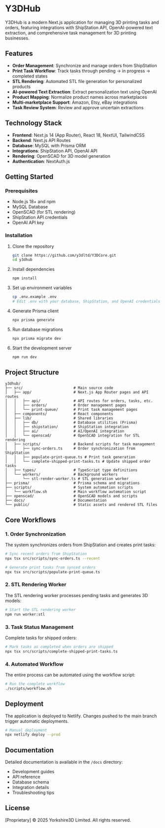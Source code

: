 # Y3DHub

Y3DHub is a modern Next.js application for managing 3D printing tasks and orders, featuring integrations with ShipStation API, OpenAI-powered text extraction, and comprehensive task management for 3D printing businesses.

## Features

- **Order Management**: Synchronize and manage orders from ShipStation
- **Print Task Workflow**: Track tasks through pending → in progress → completed states
- **STL Rendering**: Automated STL file generation for personalized products
- **AI-powered Text Extraction**: Extract personalization text using OpenAI
- **Product Mapping**: Normalize product names across marketplaces
- **Multi-marketplace Support**: Amazon, Etsy, eBay integrations
- **Task Review System**: Review and approve uncertain extractions

## Technology Stack

- **Frontend**: Next.js 14 (App Router), React 18, NextUI, TailwindCSS
- **Backend**: Next.js API Routes
- **Database**: MySQL with Prisma ORM
- **Integrations**: ShipStation API, OpenAI API
- **Rendering**: OpenSCAD for 3D model generation
- **Authentication**: NextAuth.js

## Getting Started

### Prerequisites

- Node.js 18+ and npm
- MySQL Database
- OpenSCAD (for STL rendering)
- ShipStation API credentials
- OpenAI API key

### Installation

1. Clone the repository

   ```bash
   git clone https://github.com/y3dltd/Y3DCore.git
   cd y3dhub
   ```

2. Install dependencies

   ```bash
   npm install
   ```

3. Set up environment variables

   ```bash
   cp .env.example .env
   # Edit .env with your database, ShipStation, and OpenAI credentials
   ```

4. Generate Prisma client

   ```bash
   npx prisma generate
   ```

5. Run database migrations

   ```bash
   npx prisma migrate dev
   ```

6. Start the development server
   ```bash
   npm run dev
   ```

## Project Structure

```
y3dhub/
├── src/                       # Main source code
│   ├── app/                   # Next.js App Router pages and API routes
│   │   ├── api/               # API routes for orders, tasks, etc.
│   │   ├── orders/            # Order management pages
│   │   └── print-queue/       # Print task management pages
│   ├── components/            # React components
│   ├── lib/                   # Shared libraries
│   │   ├── db/                # Database utilities (Prisma)
│   │   ├── shipstation/       # ShipStation integration
│   │   ├── ai/                # AI/OpenAI integration
│   │   └── openscad/          # OpenSCAD integration for STL rendering
│   ├── scripts/               # Backend scripts for task management
│   │   ├── sync-orders.ts     # Order synchronization from ShipStation
│   │   ├── populate-print-queue.ts # Print task generation
│   │   └── complete-shipped-print-tasks.ts # Update shipped order tasks
│   ├── types/                 # TypeScript type definitions
│   └── workers/               # Background workers
│       └── stl-render-worker.ts # STL generation worker
├── prisma/                    # Prisma schema and migrations
├── scripts/                   # System automation scripts
│   └── workflow.sh            # Main workflow automation script
├── openscad/                  # OpenSCAD models and scripts
├── docs/                      # Documentation
└── public/                    # Static assets and rendered STL files
```

## Core Workflows

### 1. Order Synchronization

The system synchronizes orders from ShipStation and creates print tasks:

```bash
# Sync recent orders from ShipStation
npx tsx src/scripts/sync-orders.ts --recent

# Generate print tasks from synced orders
npx tsx src/scripts/populate-print-queue.ts
```

### 2. STL Rendering Worker

The STL rendering worker processes pending tasks and generates 3D models:

```bash
# Start the STL rendering worker
npm run worker:stl
```

### 3. Task Status Management

Complete tasks for shipped orders:

```bash
# Mark tasks as completed when orders are shipped
npx tsx src/scripts/complete-shipped-print-tasks.ts
```

### 4. Automated Workflow

The entire process can be automated using the workflow script:

```bash
# Run the complete workflow
./scripts/workflow.sh
```

## Deployment

The application is deployed to Netlify. Changes pushed to the main branch trigger automatic deployments.

```bash
# Manual deployment
npx netlify deploy --prod
```

## Documentation

Detailed documentation is available in the `/docs` directory:

- Development guides
- API reference
- Database schema
- Integration details
- Troubleshooting tips

## License

[Proprietary] © 2025 Yorkshire3D Limited. All rights reserved.
